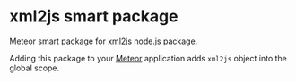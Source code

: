 xml2js smart package
====================

Meteor smart package for [xml2js](https://github.com/Leonidas-from-XIV/node-xml2js) node.js package.

Adding this package to your [Meteor](http://www.meteor.com/) application adds `xml2js` object into the global scope.
